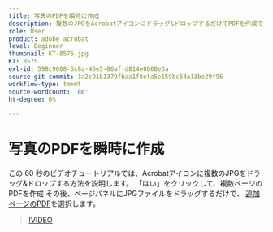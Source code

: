 ```yaml
---
title: 写真のPDFを瞬時に作成
description: 複数のJPGをAcrobatアイコンにドラッグ&ドロップするだけでPDFを作成できます
role: User
product: adobe acrobat
level: Beginner
thumbnail: KT-8575.jpg
KT: 8575
exl-id: 598c9008-5c8a-46e5-86af-d814e8060e3a
source-git-commit: 1a2c91b1379fbaa1f8efa5e159bc64a13be29f96
workflow-type: tm+mt
source-wordcount: '80'
ht-degree: 6%

---
```


# 写真のPDFを瞬時に作成

この 60 秒のビデオチュートリアルでは、Acrobatアイコンに複数のJPGをドラッグ&amp;ドロップする方法を説明します。 「はい」をクリックして、複数ページのPDFを作成 その後、ページパネルにJPGファイルをドラッグするだけで、 [追加ページのPDF](https://www.adobe.com/jp/acrobat/online/add-pages-to-pdf.html)を選択します。

>[!VIDEO](https://video.tv.adobe.com/v/336365?hidetitle=true)
